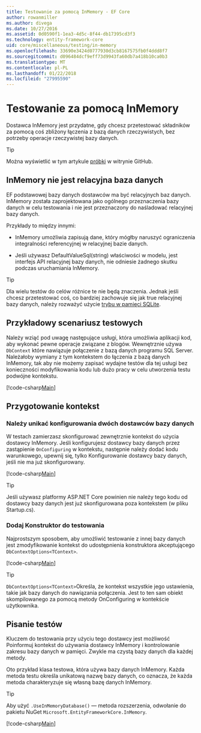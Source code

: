 ```yaml
---
title: Testowanie za pomocą InMemory - EF Core
author: rowanmiller
ms.author: divega
ms.date: 10/27/2016
ms.assetid: 0d0590f1-1ea3-4d5c-8f44-db17395cd3f3
ms.technology: entity-framework-core
uid: core/miscellaneous/testing/in-memory
ms.openlocfilehash: 33690e3424d0777930d3cb8167575fb0f4ddd8f7
ms.sourcegitcommit: d096484dcf9eff73d9943fa60db7a418b10ca0b3
ms.translationtype: MT
ms.contentlocale: pl-PL
ms.lasthandoff: 01/22/2018
ms.locfileid: "27995590"
---
```

# <a name="testing-with-inmemory"></a>Testowanie za pomocą InMemory

Dostawca InMemory jest przydatne, gdy chcesz przetestować składników za pomocą coś zbliżony łączenia z bazą danych rzeczywistych, bez potrzeby operacje rzeczywistej bazy danych.

> [!TIP]  
> Można wyświetlić w tym artykule [próbki](https://github.com/aspnet/EntityFramework.Docs/tree/master/samples/core/Miscellaneous/Testing) w witrynie GitHub.

## <a name="inmemory-is-not-a-relational-database"></a>InMemory nie jest relacyjna baza danych

EF podstawowej bazy danych dostawców ma być relacyjnych baz danych. InMemory została zaprojektowana jako ogólnego przeznaczenia bazy danych w celu testowania i nie jest przeznaczony do naśladować relacyjnej bazy danych.

Przykłady to między innymi:
* InMemory umożliwia zapisują dane, który mógłby naruszyć ograniczenia integralności referencyjnej w relacyjnej bazie danych.

* Jeśli używasz DefaultValueSql(string) właściwości w modelu, jest interfejs API relacyjnej bazy danych, nie odniesie żadnego skutku podczas uruchamiania InMemory.

> [!TIP]  
> Dla wielu testów do celów różnice te nie będą znaczenia. Jednak jeśli chcesz przetestować coś, co bardziej zachowuje się jak true relacyjnej bazy danych, należy rozważyć użycie [trybu w pamięci SQLite](sqlite.md).

## <a name="example-testing-scenario"></a>Przykładowy scenariusz testowych

Należy wziąć pod uwagę następujące usługi, która umożliwia aplikacji kod, aby wykonać pewne operacje związane z blogów. Wewnętrznie używa `DbContext` które nawiązuje połączenie z bazą danych programu SQL Server. Należałoby wymiany z tym kontekstem do łączenia z bazą danych InMemory, tak aby nie możemy zapisać wydajne testów dla tej usługi bez konieczności modyfikowania kodu lub dużo pracy w celu utworzenia testu podwójne kontekstu.

[!code-csharp[Main](../../../../samples/core/Miscellaneous/Testing/BusinessLogic/BlogService.cs)]

## <a name="get-your-context-ready"></a>Przygotowanie kontekst

### <a name="avoid-configuring-two-database-providers"></a>Należy unikać konfigurowania dwóch dostawców bazy danych

W testach zamierzasz skonfigurować zewnętrznie kontekst do użycia dostawcy InMemory. Jeśli konfigurujesz dostawcy bazy danych przez zastąpienie `OnConfiguring` w kontekstu, następnie należy dodać kodu warunkowego, upewnij się, tylko Konfigurowanie dostawcy bazy danych, jeśli nie ma już skonfigurowany.

[!code-csharp[Main](../../../../samples/core/Miscellaneous/Testing/BusinessLogic/BloggingContext.cs#OnConfiguring)]

> [!TIP]  
> Jeśli używasz platformy ASP.NET Core powinien nie należy tego kodu od dostawcy bazy danych jest już skonfigurowana poza kontekstem (w pliku Startup.cs).

### <a name="add-a-constructor-for-testing"></a>Dodaj Konstruktor do testowania

Najprostszym sposobem, aby umożliwić testowanie z innej bazy danych jest zmodyfikowanie kontekst do udostępnienia konstruktora akceptującego `DbContextOptions<TContext>`.

[!code-csharp[Main](../../../../samples/core/Miscellaneous/Testing/BusinessLogic/BloggingContext.cs#Constructors)]

> [!TIP]  
> `DbContextOptions<TContext>`Określa, że kontekst wszystkie jego ustawienia, takie jak bazy danych do nawiązania połączenia. Jest to ten sam obiekt skompilowanego za pomocą metody OnConfiguring w kontekście użytkownika.

## <a name="writing-tests"></a>Pisanie testów

Kluczem do testowania przy użyciu tego dostawcy jest możliwość Poinformuj kontekst do używania dostawcy InMemory i kontrolowanie zakresu bazy danych w pamięci. Zwykle ma czystą bazy danych dla każdej metody.

Oto przykład klasa testowa, która używa bazy danych InMemory. Każda metoda testu określa unikatową nazwę bazy danych, co oznacza, że każda metoda charakteryzuje się własną bazę danych InMemory.

>[!TIP]
> Aby użyć `.UseInMemoryDatabase()` — metoda rozszerzenia, odwołanie do pakietu NuGet `Microsoft.EntityFrameworkCore.InMemory`.

[!code-csharp[Main](../../../../samples/core/Miscellaneous/Testing/TestProject/InMemory/BlogServiceTests.cs)]
